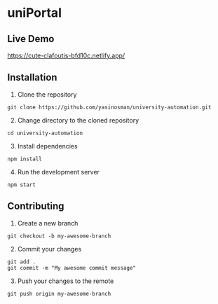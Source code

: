 # uniPortal

## Live Demo

https://cute-clafoutis-bfd10c.netlify.app/

## Installation

1. Clone the repository

```
git clone https://github.com/yasinosman/university-automation.git
```

2. Change directory to the cloned repository

```
cd university-automation
```

3. Install dependencies

```
npm install
```

4. Run the development server

```
npm start
```

## Contributing

1. Create a new branch

```
git checkout -b my-awesome-branch
```

2. Commit your changes

```
git add .
git commit -m "My awesome commit message"
```

3. Push your changes to the remote

```
git push origin my-awesome-branch
```
